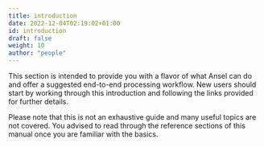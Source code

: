 ```yaml
---
title: introduction
date: 2022-12-04T02:19:02+01:00
id: introduction
draft: false
weight: 10
author: "people"
---
```


This section is intended to provide you with a flavor of what Ansel can do and offer a suggested end-to-end processing workflow. New users should start by working through this introduction and following the links provided for further details.

Please note that this is not an exhaustive guide and many useful topics are not covered. You advised to read through the reference sections of this manual once you are familiar with the basics.
